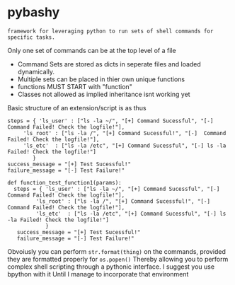 # pybashy
	framework for leveraging python to run sets of shell commands for specific tasks. 

  
Only one set of commands can be at the top level of a file
  - Command Sets are stored as dicts in seperate files and loaded dynamically.
  - Multiple sets can be placed in thier own unique functions
  - functions MUST START with "function"
  - Classes not allowed as implied inheritance isnt working yet

Basic structure of an extension/script is as thus

    steps = { 'ls_user' : ["ls -la ~/", "[+] Command Sucessful", "[-]  Command Failed! Check the logfile!"],
		 'ls_root' : ["ls -la /", "[+] Command Sucessful!", "[-]  Command Failed! Check the logfile!"],
		 'ls_etc'  : ["ls -la /etc", "[+] Command Sucessful", "[-] ls -la Failed! Check the logfile!"]
        	}
    success_message = "[+] Test Sucessful!"
    failure_message = "[-] Test Failure!"

    def function_test_function1(params):
      steps = { 'ls_user' : ["ls -la ~/", "[+] Command Sucessful", "[-]  Command Failed! Check the logfile!"],
		     'ls_root' : ["ls -la /", "[+] Command Sucessful!", "[-]  Command Failed! Check the logfile!"],
		     'ls_etc'  : ["ls -la /etc", "[+] Command Sucessful", "[-] ls -la Failed! Check the logfile!"]
			    }
	   success_message = "[+] Test Sucessful!"
	   failure_message = "[-] Test Failure!"

Obvoiusly you can perform `str.format(thing)` on the commands, provided they are formatted properly for `os.popen()`
Thereby allowing you to perform complex shell scripting through a pythonic interface. I suggest you use bpython with it 
Until I manage to incorporate that environment
